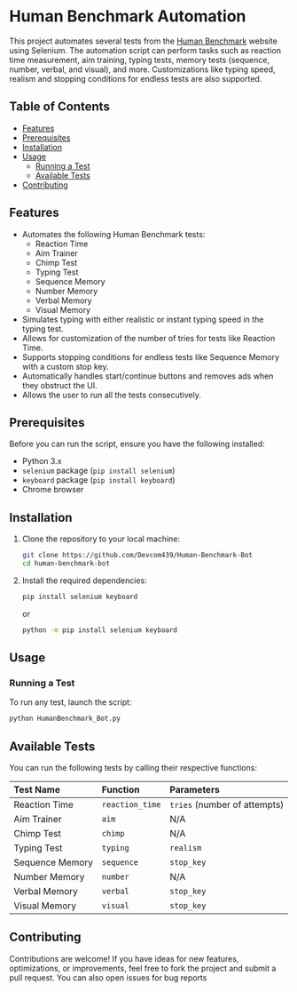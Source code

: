 # Human Benchmark Automation

This project automates several tests from the [Human Benchmark](https://humanbenchmark.com/) website using Selenium. The automation script can perform tasks such as reaction time measurement, aim training, typing tests, memory tests (sequence, number, verbal, and visual), and more. Customizations like typing speed, realism and stopping conditions for endless tests are also supported.

## Table of Contents

- [Features](#features)
- [Prerequisites](#prerequisites)
- [Installation](#installation)
- [Usage](#usage)
  - [Running a Test](#running-a-test)
  - [Available Tests](#available-tests)
- [Contributing](#contributing)

## Features

- Automates the following Human Benchmark tests:
  - Reaction Time
  - Aim Trainer
  - Chimp Test
  - Typing Test
  - Sequence Memory
  - Number Memory
  - Verbal Memory
  - Visual Memory
- Simulates typing with either realistic or instant typing speed in the typing test.
- Allows for customization of the number of tries for tests like Reaction Time.
- Supports stopping conditions for endless tests like Sequence Memory with a custom stop key.
- Automatically handles start/continue buttons and removes ads when they obstruct the UI.
- Allows the user to run all the tests consecutively.

## Prerequisites

Before you can run the script, ensure you have the following installed:

- Python 3.x
- `selenium` package (`pip install selenium`)
- `keyboard` package (`pip install keyboard`)
- Chrome browser

## Installation

1. Clone the repository to your local machine:
   ```bash
   git clone https://github.com/Devcom439/Human-Benchmark-Bot
   cd human-benchmark-bot
   ```
2. Install the required dependencies:
   ```bash
   pip install selenium keyboard
   ```
   or
   
   ```bash
   python -m pip install selenium keyboard
   ```

## Usage

### Running a Test
To run any test, launch the script:
```bash
python HumanBenchmark_Bot.py
```
 
## Available Tests

You can run the following tests by calling their respective functions:

| Test Name       | Function       | Parameters                          |
|:-----------------|:----------------|:----------------------------------|
| Reaction Time   | `reaction_time`| `tries` (number of attempts)        |
| Aim Trainer     | `aim`          | N/A                                 |
| Chimp Test      | `chimp`        | N/A                                 |
| Typing Test     | `typing`       | `realism`                           |
| Sequence Memory | `sequence`     | `stop_key`                          |
| Number Memory   | `number`       | N/A                                 |
| Verbal Memory   | `verbal`       | `stop_key`                          |
| Visual Memory   | `visual`       | `stop_key`                          |

## Contributing

Contributions are welcome! If you have ideas for new features, optimizations, or improvements, feel free to fork the project and submit a pull request. You can also open issues for bug reports
